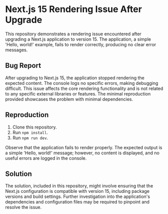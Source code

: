 # Next.js 15 Rendering Issue After Upgrade

This repository demonstrates a rendering issue encountered after upgrading a Next.js application to version 15.  The application, a simple 'Hello, world!' example, fails to render correctly, producing no clear error messages.

## Bug Report

After upgrading to Next.js 15, the application stopped rendering the expected content. The console logs no specific errors, making debugging difficult. This issue affects the core rendering functionality and is not related to any specific external libraries or features.  The minimal reproduction provided showcases the problem with minimal dependencies.

## Reproduction

1. Clone this repository.
2. Run `npm install`.
3. Run `npm run dev`.

Observe that the application fails to render properly.  The expected output is a simple 'Hello, world!' message; however, no content is displayed, and no useful errors are logged in the console.

## Solution

The solution, included in this repository, might involve ensuring that the Next.js configuration is compatible with version 15, including package versions and build settings.  Further investigation into the application's dependencies and configuration files may be required to pinpoint and resolve the issue.